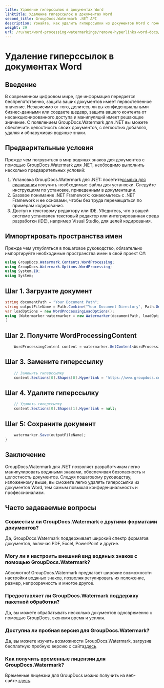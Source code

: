 ```yaml
---
title: Удаление гиперссылок в документах Word
linktitle: Удаление гиперссылок в документах Word
second_title: GroupDocs.Watermark .NET API
description: Узнайте, как удалить гиперссылки из документов Word с помощью GroupDocs.Watermark для .NET. Повысьте безопасность документов без особых усилий.
weight: 29
url: /ru/net/word-processing-watermarkings/remove-hyperlinks-word-docs/
---
```


# Удаление гиперссылок в документах Word

## Введение
В современном цифровом мире, где информация передается беспрепятственно, защита ваших документов имеет первостепенное значение. Независимо от того, делитесь ли вы конфиденциальными бизнес-данными или создаете шедевр, защита вашего контента от несанкционированного доступа и манипуляций имеет решающее значение. С появлением GroupDocs.Watermark для .NET вы можете обеспечить целостность своих документов, с легкостью добавляя, удаляя и обнаруживая водяные знаки.
## Предварительные условия
Прежде чем погрузиться в мир водяных знаков для документов с помощью GroupDocs.Watermark для .NET, необходимо выполнить несколько предварительных условий:
1.  Установка GroupDocs.Watermark для .NET: посетите[ссылка для скачивания](https://releases.groupdocs.com/Watermark/net/) получить необходимые файлы для установки. Следуйте инструкциям по установке, приведенным в документации.
2. Базовое понимание .NET Framework: ознакомьтесь с .NET Framework и ее основами, чтобы без труда перемещаться по примерам кодирования.
3. Доступ к текстовому редактору или IDE. Убедитесь, что в вашей системе установлен текстовый редактор или интегрированная среда разработки (IDE), например Visual Studio, для целей кодирования.

## Импортировать пространства имен
Прежде чем углубляться в пошаговое руководство, обязательно импортируйте необходимые пространства имен в свой проект C#:
```csharp
using GroupDocs.Watermark.Contents.WordProcessing;
using GroupDocs.Watermark.Options.WordProcessing;
using System.IO;
using System;
```
## Шаг 1. Загрузите документ
```csharp
string documentPath = "Your Document Path";
string outputFileName = Path.Combine("Your Document Directory", Path.GetFileName(documentPath));
var loadOptions = new WordProcessingLoadOptions();
using (Watermarker watermarker = new Watermarker(documentPath, loadOptions))
{
```
## Шаг 2. Получите WordProcessingContent
```csharp
    WordProcessingContent content = watermarker.GetContent<WordProcessingContent>();
```
## Шаг 3. Замените гиперссылку
```csharp
    // Заменить гиперссылку
    content.Sections[0].Shapes[0].Hyperlink = "https://www.groupdocs.com/»;
```
## Шаг 4. Удалите гиперссылку
```csharp
    // Удалить гиперссылку
    content.Sections[0].Shapes[1].Hyperlink = null;
```
## Шаг 5: Сохраните документ
```csharp
    watermarker.Save(outputFileName);
}
```

## Заключение
GroupDocs.Watermark для .NET позволяет разработчикам легко манипулировать водяными знаками, обеспечивая безопасность и целостность документов. Следуя пошаговому руководству, изложенному выше, вы сможете легко удалять гиперссылки из документов Word, тем самым повышая конфиденциальность и профессионализм.
## Часто задаваемые вопросы
### Совместим ли GroupDocs.Watermark с другими форматами документов?
Да, GroupDocs.Watermark поддерживает широкий спектр форматов документов, включая PDF, Excel, PowerPoint и другие.
### Могу ли я настроить внешний вид водяных знаков с помощью GroupDocs.Watermark?
Абсолютно! GroupDocs.Watermark предлагает широкие возможности настройки водяных знаков, позволяя регулировать их положение, размер, непрозрачность и многое другое.
### Предоставляет ли GroupDocs.Watermark поддержку пакетной обработки?
Да, вы можете обрабатывать несколько документов одновременно с помощью GroupDocs, экономя время и усилия.
### Доступна ли пробная версия для GroupDocs.Watermark?
 Да, вы можете изучить возможности GroupDocs.Watermark, загрузив бесплатную пробную версию с сайта[здесь](https://releases.groupdocs.com/).
### Как получить временные лицензии для GroupDocs.Watermark?
 Временные лицензии для GroupDocs можно получить на веб-сайте.[здесь](https://purchase.groupdocs.com/temporary-license/).